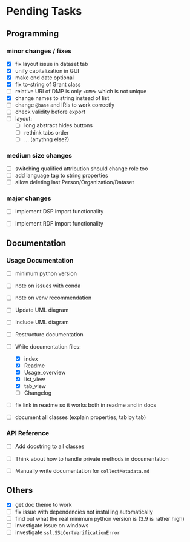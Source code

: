 # Pending Tasks

## Programming

### minor changes / fixes

- [x] fix layout issue in dataset tab
- [x] unify capitalization in GUI
- [x] make end date optional
- [x] fix to-string of Grant class
- [ ] relative URI of DMP is only `<DMP>` which is not unique
- [x] change names to string instead of list
- [ ] change `@base` and IRIs to work correctly
- [ ] check validity before export
- [ ] layout:
    - [ ] long abstract hides buttons
    - [ ] rethink tabs order
    - [ ] ... (anythng else?)

### medium size changes

- [ ] switching qualified attribution should change role too
- [ ] add language tag to string properties
- [ ] allow deleting last Person/Organization/Dataset

### major changes

- [ ] implement DSP import functionality
- [ ] implement RDF import functionality


## Documentation

### Usage Documentation

- [ ] minimum python version
- [ ] note on issues with conda
- [ ] note on venv recommendation
- [ ] Update UML diagram
- [ ] Include UML diagram
- [ ] Restructure documentation
- [ ] Write documentation files:
    - [x] index
    - [x] Readme
    - [x] Usage_overview
    - [x] list_view
    - [x] tab_view
    - [ ] Changelog
- [ ] fix link in readme so it works both in readme and in docs
- [ ] document all classes (explain properties, tab by tab)


### API Reference

- [ ] Add docstring to all classes
- [ ] Think about how to handle private methods in documentation
- [ ] Manually write documentation for `collectMetadata.md`


## Others

- [x] get doc theme to work
- [ ] fix issue with dependencies not installing automatically
- [ ] find out what the real minimum python version is (3.9 is rather high)
- [ ] investigate issue on windows
- [ ] investigate `ssl.SSLCertVerificationError`

